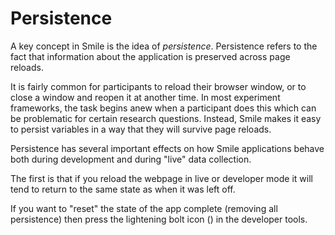 # Persistence

A key concept in Smile is the idea of _persistence_. Persistence refers to the
fact that information about the application is preserved across page reloads.

It is fairly common for participants to reload their browser window, or to close
a window and reopen it at another time. In most experiment frameworks, the task
begins anew when a participant does this which can be problematic for certain
research questions. Instead, Smile makes it easy to persist variables in a way
that they will survive page reloads.

Persistence has several important effects on how Smile applications behave both
during development and during "live" data collection.

The first is that if you reload the webpage in live or developer mode it will
tend to return to the same state as when it was left off.

If you want to "reset" the state of the app complete (removing all persistence)
then press the lightening bolt icon (<i-f7-bolt-fill class="inline vp-raw" />)
in the developer tools.
